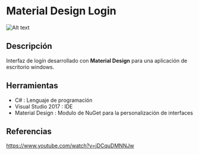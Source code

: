 # Material Design Login

![Alt text](https://i.ibb.co/M542GZP/Material-Design.png?raw=true "Interfaz")

## Descripción

Interfaz de logín desarrollado con **Material Design** para una aplicación de escritorio windows.

## Herramientas

- C# : Lenguaje de programación
- Visual Studio 2017 : IDE 
- Material Design : Modulo de NuGet para la personalización de interfaces

## Referencias

https://www.youtube.com/watch?v=jDCquDMNNJw

